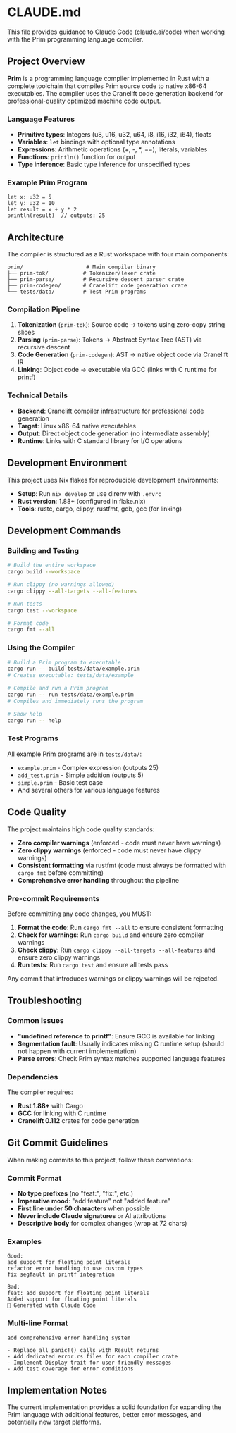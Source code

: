 # CLAUDE.md

This file provides guidance to Claude Code (claude.ai/code) when working with the Prim programming language compiler.

## Project Overview

**Prim** is a programming language compiler implemented in Rust with a complete toolchain that compiles Prim source code to native x86-64 executables. The compiler uses the Cranelift code generation backend for professional-quality optimized machine code output.

### Language Features
- **Primitive types**: Integers (u8, u16, u32, u64, i8, i16, i32, i64), floats
- **Variables**: `let` bindings with optional type annotations
- **Expressions**: Arithmetic operations (+, -, *, ==), literals, variables
- **Functions**: `println()` function for output
- **Type inference**: Basic type inference for unspecified types

### Example Prim Program
```prim
let x: u32 = 5
let y: u32 = 10
let result = x + y * 2
println(result)  // outputs: 25
```

## Architecture

The compiler is structured as a Rust workspace with four main components:

```
prim/                    # Main compiler binary
├── prim-tok/           # Tokenizer/lexer crate
├── prim-parse/         # Recursive descent parser crate
├── prim-codegen/       # Cranelift code generation crate
└── tests/data/         # Test Prim programs
```

### Compilation Pipeline
1. **Tokenization** (`prim-tok`): Source code → tokens using zero-copy string slices
2. **Parsing** (`prim-parse`): Tokens → Abstract Syntax Tree (AST) via recursive descent
3. **Code Generation** (`prim-codegen`): AST → native object code via Cranelift IR
4. **Linking**: Object code → executable via GCC (links with C runtime for printf)

### Technical Details
- **Backend**: Cranelift compiler infrastructure for professional code generation
- **Target**: Linux x86-64 native executables
- **Output**: Direct object code generation (no intermediate assembly)
- **Runtime**: Links with C standard library for I/O operations

## Development Environment

This project uses Nix flakes for reproducible development environments:

- **Setup**: Run `nix develop` or use direnv with `.envrc`
- **Rust version**: 1.88+ (configured in flake.nix)
- **Tools**: rustc, cargo, clippy, rustfmt, gdb, gcc (for linking)

## Development Commands

### Building and Testing
```bash
# Build the entire workspace
cargo build --workspace

# Run clippy (no warnings allowed)
cargo clippy --all-targets --all-features

# Run tests
cargo test --workspace

# Format code
cargo fmt --all
```

### Using the Compiler
```bash
# Build a Prim program to executable
cargo run -- build tests/data/example.prim
# Creates executable: tests/data/example

# Compile and run a Prim program
cargo run -- run tests/data/example.prim
# Compiles and immediately runs the program

# Show help
cargo run -- help
```

### Test Programs
All example Prim programs are in `tests/data/`:
- `example.prim` - Complex expression (outputs 25)
- `add_test.prim` - Simple addition (outputs 5) 
- `simple.prim` - Basic test case
- And several others for various language features

## Code Quality

The project maintains high code quality standards:

- **Zero compiler warnings** (enforced - code must never have warnings)
- **Zero clippy warnings** (enforced - code must never have clippy warnings)
- **Consistent formatting** via rustfmt (code must always be formatted with `cargo fmt` before committing)
- **Comprehensive error handling** throughout the pipeline

### Pre-commit Requirements

Before committing any code changes, you MUST:

1. **Format the code**: Run `cargo fmt --all` to ensure consistent formatting
2. **Check for warnings**: Run `cargo build` and ensure zero compiler warnings
3. **Check clippy**: Run `cargo clippy --all-targets --all-features` and ensure zero clippy warnings
4. **Run tests**: Run `cargo test` and ensure all tests pass

Any commit that introduces warnings or clippy warnings will be rejected.

## Troubleshooting

### Common Issues
- **"undefined reference to printf"**: Ensure GCC is available for linking
- **Segmentation fault**: Usually indicates missing C runtime setup (should not happen with current implementation)
- **Parse errors**: Check Prim syntax matches supported language features

### Dependencies
The compiler requires:
- **Rust 1.88+** with Cargo
- **GCC** for linking with C runtime
- **Cranelift 0.112** crates for code generation

## Git Commit Guidelines

When making commits to this project, follow these conventions:

### Commit Format
- **No type prefixes** (no "feat:", "fix:", etc.)
- **Imperative mood**: "add feature" not "added feature"  
- **First line under 50 characters** when possible
- **Never include Claude signatures** or AI attributions
- **Descriptive body** for complex changes (wrap at 72 chars)

### Examples
```
Good:
add support for floating point literals
refactor error handling to use custom types
fix segfault in printf integration

Bad:
feat: add support for floating point literals  
Added support for floating point literals
🤖 Generated with Claude Code
```

### Multi-line Format
```
add comprehensive error handling system

- Replace all panic!() calls with Result returns
- Add dedicated error.rs files for each compiler crate  
- Implement Display trait for user-friendly messages
- Add test coverage for error conditions
```

## Implementation Notes

The current implementation provides a solid foundation for expanding the Prim language with additional features, better error messages, and potentially new target platforms.
